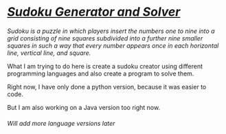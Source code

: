 # <u> *Sudoku Generator and Solver* </u>


*Sudoku is a puzzle in which players insert the numbers one to nine into a grid consisting of nine squares subdivided into a further nine smaller squares in such a way that every number appears once in each horizontal line, vertical line, and square.*

What I am trying to do here is create a sudoku creator using different programming languages and also create a program to solve them.


Right now, I have only done a python version, because it was easier to code.


But I am also working on a Java version too right now.



<h6> Will add more language versions later </h6>
